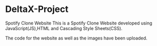 # DeltaX-Project
Spotify Clone Website
This is a Spotify Clone Website developed using JavaScript(JS),HTML and Cascading Style Sheets(CSS).

The code for the website as well as the images have been uploaded.
